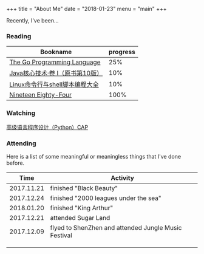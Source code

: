 +++
title = "About Me"
date = "2018-01-23"
menu = "main"
+++

Recently, I've been...

### Reading 


| Bookname | progress  |
| --- | --- |
| [The Go Programming Language](http://www.gopl.io/) | 25% |
| [Java核心技术·卷 I（原书第10版）](https://book.douban.com/subject/26880667/) | 10%|
| [Linux命令行与shell脚本编程大全](https://book.douban.com/subject/26854226/) | 10% |
| [Nineteen Eighty-Four](https://en.wikipedia.org/wiki/Nineteen_Eighty-Four) | 100% |


### Watching

[高级语言程序设计（Python）CAP](https://www.icourse163.org/course/HIT-1001616002)

### Attending

Here is a list of some meaningful or meaningless things that I've done before.

| Time       | Activity                                 |
| ---------- | ---------------------------------------- |
| 2017.11.21 | finished "Black Beauty"                  |
| 2017.12.24 | finished "2000 leagues under the sea"    |
| 2018.01.20 | finished "King Arthur"                   |
| 2017.12.21 | attended Sugar Land                      |
| 2017.12.09 | flyed to ShenZhen and attended Jungle Music Festival |
|            |                                          |
|            |                                          |
|            |                                          |

